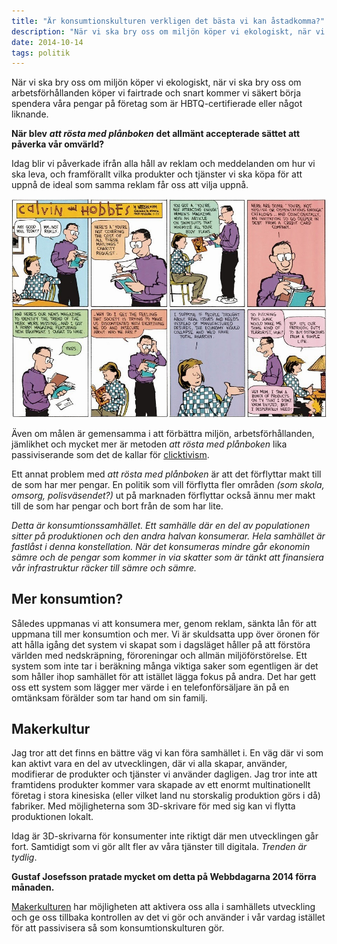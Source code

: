 ```yaml
---
title: "Är konsumtionskulturen verkligen det bästa vi kan åstadkomma?"
description: "När vi ska bry oss om miljön köper vi ekologiskt, när vi ska bry oss om arbetsförhållanden köper vi fairtrade och snart kommer vi säkert…"
date: 2014-10-14
tags: politik
---
```


När vi ska bry oss om miljön köper vi ekologiskt, när vi ska bry oss om arbetsförhållanden köper vi fairtrade och snart kommer vi säkert börja spendera våra pengar på företag som är HBTQ-certifierade eller något liknande.

**När blev** _**att rösta med plånboken**_ **det allmänt accepterade sättet att påverka vår omvärld?**

Idag blir vi påverkade ifrån alla håll av reklam och meddelanden om hur vi ska leva, och framförallt vilka produkter och tjänster vi ska köpa för att uppnå de ideal som samma reklam får oss att vilja uppnå.

![Kalle & Hobbe om konsumerism](ch140323.jpg)

Även om målen är gemensamma i att förbättra miljön, arbetsförhållanden, jämlikhet och mycket mer är metoden _att rösta med plånboken_ lika passiviserande som det de kallar för [clicktivism](http://www.theguardian.com/commentisfree/2010/aug/12/clicktivism-ruining-leftist-activism).

Ett annat problem med _att rösta med plånboken_ är att det förflyttar makt till de som har mer pengar. En politik som vill förflytta fler områden _(som skola, omsorg, polisväsendet?)_ ut på marknaden förflyttar också ännu mer makt till de som har pengar och bort från de som har lite.

_Detta är konsumtionssamhället. Ett samhälle där en del av populationen sitter på produktionen och den andra halvan konsumerar. Hela samhället är fastlåst i denna konstellation. När det konsumeras mindre går ekonomin sämre och de pengar som kommer in via skatter som är tänkt att finansiera vår infrastruktur räcker till sämre och sämre._

## Mer konsumtion?

Således uppmanas vi att konsumera mer, genom reklam, sänkta lån för att uppmana till mer konsumtion och mer. Vi är skuldsatta upp över öronen för att hålla igång det system vi skapat som i dagsläget håller på att förstöra världen med nedskräpning, föroreningar och allmän miljöförstörelse. Ett system som inte tar i beräkning många viktiga saker som egentligen är det som håller ihop samhället för att istället lägga fokus på andra. Det har gett oss ett system som lägger mer värde i en telefonförsäljare än på en omtänksam förälder som tar hand om sin familj.

## Makerkultur

Jag tror att det finns en bättre väg vi kan föra samhället i. En väg där vi som kan aktivt vara en del av utvecklingen, där vi alla skapar, använder, modifierar de produkter och tjänster vi använder dagligen. Jag tror inte att framtidens produkter kommer vara skapade av ett enormt multinationellt företag i stora kinesiska (eller vilket land nu storskalig produktion görs i då) fabriker. Med möjligheterna som 3D-skrivare för med sig kan vi flytta produktionen lokalt.

Idag är 3D-skrivarna för konsumenter inte riktigt där men utvecklingen går fort. Samtidigt som vi gör allt fler av våra tjänster till digitala. _Trenden är tydlig_.

**Gustaf Josefsson pratade mycket om detta på Webbdagarna 2014 förra månaden.**

[Makerkulturen](http://en.wikipedia.org/wiki/Maker_culture) har möjligheten att aktivera oss alla i samhällets utveckling och ge oss tillbaka kontrollen av det vi gör och använder i vår vardag istället för att passivisera så som konsumtionskulturen gör.
